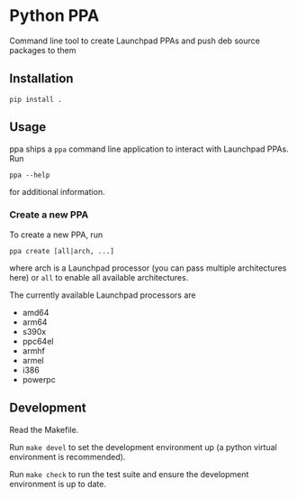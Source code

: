 # Python PPA

Command line tool to create Launchpad PPAs and push deb source packages to them

## Installation

```
pip install .
```

## Usage

ppa ships a `ppa` command line application to interact with Launchpad PPAs.
Run

```
ppa --help
```

for additional information.

### Create a new PPA

To create a new PPA, run

```
ppa create [all|arch, ...]
```

where arch is a Launchpad processor (you can pass multiple architectures here)
or `all` to enable all available architectures.

The currently available Launchpad processors are

- amd64
- arm64
- s390x
- ppc64el
- armhf
- armel
- i386
- powerpc

## Development

Read the Makefile.

Run `make devel` to set the development environment up (a python virtual
environment is recommended).

Run `make check` to run the test suite and ensure the development environment
is up to date.
